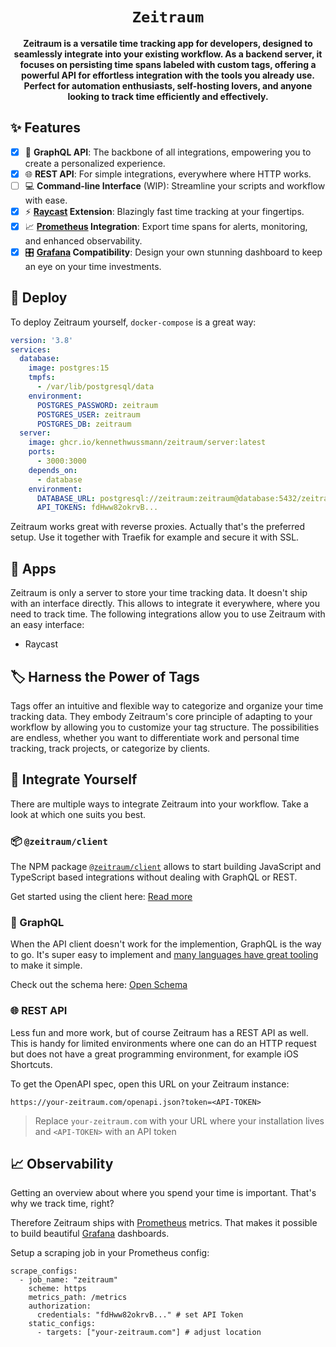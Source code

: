 <div align="center">
  <h1><code>Zeitraum</code></h1>
  <p>
    <strong>Zeitraum is a versatile time tracking app for developers, designed to seamlessly integrate into your existing workflow. As a backend server, it focuses on persisting time spans labeled with custom tags, offering a powerful API for effortless integration with the tools you already use. Perfect for automation enthusiasts, self-hosting lovers, and anyone looking to track time efficiently and effectively.</strong>
  </p>
</div>

## ✨ Features

- [x] 🔗 **GraphQL API**: The backbone of all integrations, empowering you to create a personalized experience.
- [x] 🌐 **REST API**: For simple integrations, everywhere where HTTP works.
- [ ] 💻 **Command-line Interface** (WIP): Streamline your scripts and workflow with ease.
- [x] ⚡ **[Raycast](https://www.raycast.com/) Extension**: Blazingly fast time tracking at your fingertips.
- [x] 📈 **[Prometheus](https://prometheus.io/) Integration**: Export time spans for alerts, monitoring, and enhanced observability.
- [x] 🎛️ **[Grafana](https://grafana.com/) Compatibility**: Design your own stunning dashboard to keep an eye on your time investments.

## 🚢 Deploy

To deploy Zeitraum yourself, `docker-compose` is a great way:

```YAML
version: '3.8'
services:
  database:
    image: postgres:15
    tmpfs:
      - /var/lib/postgresql/data
    environment:
      POSTGRES_PASSWORD: zeitraum
      POSTGRES_USER: zeitraum
      POSTGRES_DB: zeitraum
  server:
    image: ghcr.io/kennethwussmann/zeitraum/server:latest
    ports:
      - 3000:3000
    depends_on:
      - database
    environment:
      DATABASE_URL: postgresql://zeitraum:zeitraum@database:5432/zeitraum
      API_TOKENS: fdHww82okrvB...
```

Zeitraum works great with reverse proxies. Actually that's the preferred setup. Use it together with Traefik for example and secure it with SSL.

## 📱 Apps

Zeitraum is only a server to store your time tracking data. It doesn't ship with an interface directly. This allows to integrate it everywhere, where you need to track time.
The following integrations allow you to use Zeitraum with an easy interface:

- Raycast

## 🏷️ Harness the Power of Tags

Tags offer an intuitive and flexible way to categorize and organize your time tracking data. They embody Zeitraum's core principle of adapting to your workflow by allowing you to customize your tag structure. The possibilities are endless, whether you want to differentiate work and personal time tracking, track projects, or categorize by clients.

## 🔄 Integrate Yourself

There are multiple ways to integrate Zeitraum into your workflow. Take a look at which one suits you best.

### 📦 `@zeitraum/client`

The NPM package [`@zeitraum/client`](https://www.npmjs.com/package/@zeitraum/client) allows to start building JavaScript and TypeScript based integrations without dealing with GraphQL or REST.

Get started using the client here: [Read more](./packages/client)

### 🔗 GraphQL

When the API client doesn't work for the implemention, GraphQL is the way to go. It's super easy to implement and [many languages have great tooling](https://graphql.org/code/) to make it simple.

Check out the schema here: [Open Schema](./packages/server/src/api/graphql/schema.graphql)

### 🌐 REST API

Less fun and more work, but of course Zeitraum has a REST API as well. This is handy for limited environments where one can do an HTTP request but does not have a great programming environment, for example iOS Shortcuts.

To get the OpenAPI spec, open this URL on your Zeitraum instance:

```
https://your-zeitraum.com/openapi.json?token=<API-TOKEN>
```

> Replace `your-zeitraum.com` with your URL where your installation lives and `<API-TOKEN>` with an API token

## 📈 Observability

Getting an overview about where you spend your time is important. That's why we track time, right?

Therefore Zeitraum ships with [Prometheus](https://prometheus.io/) metrics. That makes it possible to build beautiful [Grafana](https://grafana.com/) dashboards.

Setup a scraping job in your Prometheus config:

```YML
scrape_configs:
  - job_name: "zeitraum"
    scheme: https
    metrics_path: /metrics
    authorization:
      credentials: "fdHww82okrvB..." # set API Token
    static_configs:
      - targets: ["your-zeitraum.com"] # adjust location
```
